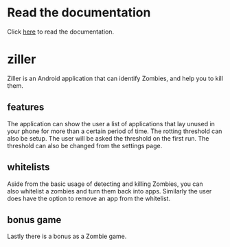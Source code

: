 # Read the documentation
Click [here](https://vdevel00.github.io/ziller/) to read the documentation.

# ziller
Ziller is an Android application that can identify Zombies, and help you to kill them.

## features
The application can show the user a list of applications that lay unused in your phone for more than a certain period of time.
The rotting threshold can also be setup. The user will be asked the threshold on the first run. The threshold can also be changed
from the settings page.

## whitelists
Aside from the basic usage of detecting and killing Zombies, you can also whitelist a zombies and turn them back into apps. Similarly the user does have the option to remove an app from the whitelist.

## bonus game
Lastly there is a bonus as a Zombie game.
